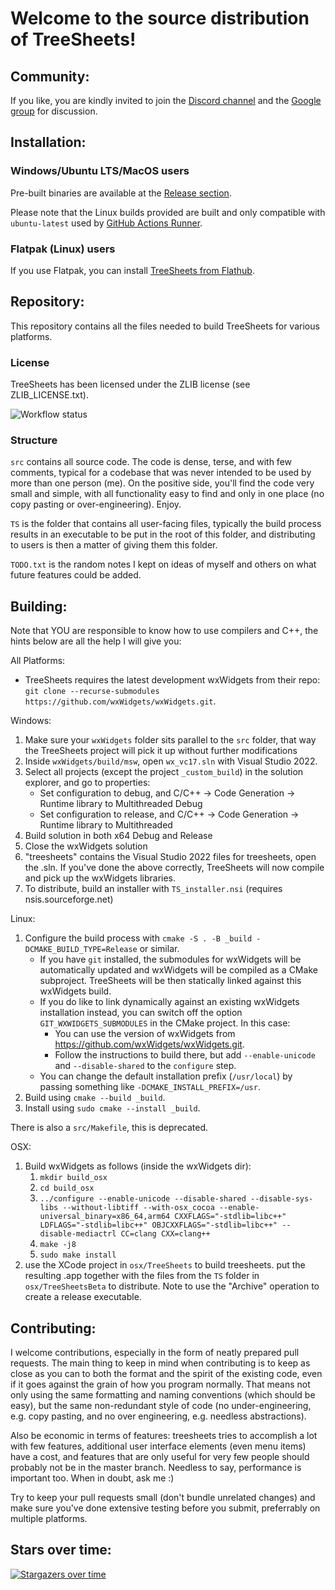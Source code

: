 Welcome to the source distribution of TreeSheets!
=================================================

Community:
----------
If you like, you are kindly invited to join the [Discord channel](https://discord.gg/HAfKkJz) and 
the [Google group](https://groups.google.com/group/treesheets) for discussion.

Installation:
-------------

### Windows/Ubuntu LTS/MacOS users

Pre-built binaries are available at the
[Release section](https://github.com/aardappel/treesheets/releases). 

Please note that the Linux builds provided are built and only compatible with `ubuntu-latest` used by [GitHub Actions Runner](https://github.com/actions/runner-images). 

### Flatpak (Linux) users

If you use Flatpak, you can install [TreeSheets from Flathub](https://flathub.org/apps/com.strlen.TreeSheets).

Repository:
-----------
This repository contains all the files needed to build TreeSheets for various platforms.

### License

TreeSheets has been licensed under the ZLIB license (see ZLIB_LICENSE.txt).

![Workflow status](https://github.com/aardappel/treesheets/actions/workflows/build.yml/badge.svg)

### Structure

`src` contains all source code. The code is dense, terse, and with few comments, typical for a codebase that was never
intended to be used by more than one person (me). On the positive side, you'll find the code very small and simple,
with all functionality easy to find and only in one place (no copy pasting or over-engineering). Enjoy.

`TS` is the folder that contains all user-facing files, typically the build process results in an executable to be put
in the root of this folder, and distributing to users is then a matter of giving them this folder.

`TODO.txt` is the random notes I kept on ideas of myself and others on what future features could be added.


Building:
---------
Note that YOU are responsible to know how to use compilers and C++, the hints below are all the help I will give you:

All Platforms:

- TreeSheets requires the latest development wxWidgets from their repo:
  `git clone --recurse-submodules https://github.com/wxWidgets/wxWidgets.git`.

Windows:

1. Make sure your `wxWidgets` folder sits parallel to the `src` folder, that way the TreeSheets project will pick it up without further modifications
2. Inside `wxWidgets/build/msw`, open `wx_vc17.sln` with Visual Studio 2022.
3. Select all projects (except the project `_custom_build`) in the solution explorer, and go to properties:
    - Set configuration to debug, and C/C++ -> Code Generation -> Runtime library
      to Multithreaded Debug
    - Set configuration to release, and C/C++ -> Code Generation -> Runtime library
      to Multithreaded
4. Build solution in both x64 Debug and Release
5. Close the wxWidgets solution
6. "treesheets" contains the Visual Studio 2022 files for treesheets, open the .sln.
    If you've done the above correctly, TreeSheets will now compile and pick up
    the wxWidgets libraries.
7. To distribute, build an installer with `TS_installer.nsi` (requires nsis.sourceforge.net)

Linux:

1. Configure the build process with `cmake -S . -B _build -DCMAKE_BUILD_TYPE=Release` or similar.
    - If you have `git` installed, the submodules for wxWidgets will be automatically updated and wxWidgets will be compiled as a CMake subproject. TreeSheets will be then statically linked against this wxWidgets build.
    - If you do like to link dynamically against an existing wxWidgets installation instead, you can switch off the option `GIT_WXWIDGETS_SUBMODULES` in the CMake project. In this case:
        - You can use the version of wxWidgets from https://github.com/wxWidgets/wxWidgets.git.
        - Follow the instructions to build there, but add `--enable-unicode` and `--disable-shared` to the `configure` step.
    - You can change the default installation prefix (`/usr/local`) by passing something like `-DCMAKE_INSTALL_PREFIX=/usr`.
2. Build using `cmake --build _build`.
3. Install using `sudo cmake --install _build`.

There is also a `src/Makefile`, this is deprecated.

OSX:

1. Build wxWidgets as follows (inside the wxWidgets dir):
    1. `mkdir build_osx`
    2. `cd build_osx`
    3. `../configure --enable-unicode --disable-shared --disable-sys-libs --without-libtiff --with-osx_cocoa --enable-universal_binary=x86_64,arm64 CXXFLAGS="-stdlib=libc++" LDFLAGS="-stdlib=libc++" OBJCXXFLAGS="-stdlib=libc++" --disable-mediactrl CC=clang CXX=clang++`
    4. `make -j8`
    5. `sudo make install`
2. use the XCode project in `osx/TreeSheets` to build treesheets. put the resulting
  .app together with the files from the `TS` folder in `osx/TreeSheetsBeta` to distribute.
  Note to use the "Archive" operation to create a release executable.

Contributing:
-------------
I welcome contributions, especially in the form of neatly prepared pull requests. The main thing to keep in mind when
contributing is to keep as close as you can to both the format and the spirit of the existing code, even if it goes
against the grain of how you program normally. That means not only using the same formatting and naming conventions
(which should be easy), but the same non-redundant style of code (no under-engineering, e.g. copy pasting,
and no over engineering, e.g. needless abstractions).

Also be economic in terms of features: treesheets tries to accomplish a lot with few features, additional user
interface elements (even menu items) have a cost, and features that are only useful for very few people should
probably not be in the master branch. Needless to say, performance is important too. When in doubt, ask me :)

Try to keep your pull requests small (don't bundle unrelated changes) and make sure you've done extensive testing
before you submit, preferrably on multiple platforms.

Stars over time:
----------------
[![Stargazers over time](https://starchart.cc/aardappel/treesheets.svg)](https://starchart.cc/aardappel/treesheets)